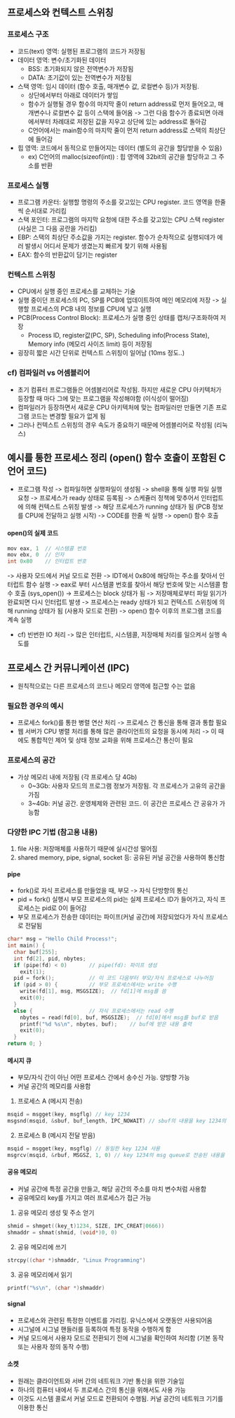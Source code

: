 ## 프로세스와 컨텍스트 스위칭

### 프로세스 구조
- 코드(text) 영역: 실행된 프로그램의 코드가 저장됨
- 데이터 영역: 변수/초기화된 데이터
  - BSS: 초기화되지 않은 전역변수가 저장됨
  - DATA: 초기값이 있는 전역변수가 저장됨
- 스택 영역: 임시 데이터 (함수 호출, 매개변수 값, 로컬변수 등)가 저장됨.
  - 상단에서부터 아래로 데이터가 쌓임
  - 함수가 실행될 경우 함수의 마지막 줄이 return address로 먼저 들어오고, 매개변수나 로컬변수 값 등이 스택에 들어옴 -> 그런 다음 함수가 종료되면 아래에서부터 차례대로 저장된 값을 지우고 상단에 있는 address로 돌아감
  - C언어에서는 main함수의 마지막 줄이 먼저 return address로 스택의 최상단에 들어감
- 힙 영역: 코드에서 동적으로 만들어지는 데이터 (별도의 공간을 할당받을 수 있음)
  - ex) C언어의 malloc(sizeof(int)) : 힙 영역에 32bit의 공간을 할당하고 그 주소를 반환 

### 프로세스 실행
- 프로그램 카운터: 실행할 명령의 주소를 갖고있는 CPU register. 코드 영역을 한줄씩 순서대로 가리킴
- 스택 포인터: 프로그램의 마지막 요청에 대한 주소를 갖고있는 CPU 스택 register (사실은 그 다음 공란을 가리킴)
- EBP: 스택의 최상단 주소값을 가지는 register. 함수가 순차적으로 실행되데가 에러 발생시 어디서 문제가 생겼는지 빠르게 찾기 위해 사용됨  
- EAX: 함수의 반환값이 담기는 register

### 컨텍스트 스위칭
- CPU에서 실행 중인 프로세스를 교체하는 기술
- 실행 중이던 프로세스의 PC, SP를 PCB에 업데이트하여 메인 메모리에 저장 -> 실행할 프로세스의 PCB 내의 정보를 CPU에 넣고 실행
- PCB(Process Control Block): 프로세스가 실행 중인 상태를 캡처/구조화하여 저장
  - Process ID, register값(PC, SP), Scheduling info(Process State), Memory info (메모리 사이즈 limit) 등이 저장됨
- 굉장히 짧은 시간 단위로 컨텍스트 스위칭이 일어남 (10ms 정도..)

### cf) 컴파일러 vs 어셈블리어
- 초기 컴퓨터 프로그램들은 어셈블리어로 작성됨. 하지만 새로운 CPU 아키텍처가 등장할 때 마다 그에 맞는 프로그램을 작성해야함 (이식성이 떨어짐)
- 컴파일러가 등장하면서 새로운 CPU 아키텍처에 맞는 컴파일러만 만들면 기존 프로그램 코드는 변경할 필요가 없게 됨
- 그러나 컨텍스트 스위칭의 경우 속도가 중요하기 때문에 어셈블리어로 작성됨 (리눅스)

## 예시를 통한 프로세스 정리 (open() 함수 호출이 포함된 C언어 코드)
- 프로그램 작성 -> 컴파일하면 실행파일이 생성됨 -> shell을 통해 실행 파일 실행 요청
-> 프로세스가 ready 상태로 등록됨 -> 스케쥴러 정책에 맞추어서 인터럽트에 의해 컨텍스트 스위칭 발생
-> 해당 프로세스가 running 상태가 됨 (PCB 정보를 CPU에 전달하고 실행 시작) -> CODE를 한줄 씩 실행
-> open() 함수 호출
#### open()의 실제 코드
```C
mov eax, 1  // 시스템콜 번호
mov ebx, 0  // 인자
int 0x80    // 인터럽트 번호
```
-> 사용자 모드에서 커널 모드로 전환 -> IDT에서 0x80에 해당하는 주소를 찾아서 인터럽트 함수 실행
-> eax로 부터 시스템콜 번호를 찾아서 해당 번호에 맞는 시스템콜 함수 호출 (sys_open())
-> 프로세스는 block 상태가 됨 -> 저장매체로부터 파일 읽기가 완료되면 다시 인터럽트 발생
-> 프로세스는 ready 상태가 되고 컨텍스트 스위칭에 의해 running 상태가 됨 (사용자 모드로 전환)
-> open() 함수 이후의 프로그램 코드를 계속 실행

- cf) 빈번한 IO 처리 -> 많은 인터럽트, 시스템콜, 저장매체 처리를 일으켜서 실행 속도를 

## 프로세스 간 커뮤니케이션 (IPC)
- 원칙적으로는 다른 프로세스의 코드나 메모리 영역에 접근할 수는 없음

### 필요한 경우의 예시
- 프로세스 fork()를 통한 병렬 연산 처리 -> 프로세스 간 통신을 통해 결과 통합 필요
- 웹 서버가 CPU 병렬 처리를 통해 많은 클라이언트의 요청을 동시에 처리 -> 이 때에도 통합적인 제어 및 상태 정보 교화을 위해 프로세스간 통신이 필요

### 프로세스의 공간
- 가상 메모리 내에 저장됨 (각 프로세스 당 4Gb)
  - 0~3Gb: 사용자 모드의 프로그램 정보가 저장됨. 각 프로세스가 고유의 공간을 가짐
  - 3~4Gb: 커널 공간. 운영체제와 관련된 코드. 이 공간은 프로세스 간 공유가 가능함 

### 다양한 IPC 기법 **(참고용 내용)**
1) file 사용: 저장매체를 사용하기 때문에 실시간성 떨어짐
2) shared memory, pipe, signal, socket 등: 공유된 커널 공간을 사용하여 통신함

#### pipe
- fork()로 자식 프로세스를 만들었을 때, 부모 -> 자식 단방향의 통신
- pid = fork() 실행시 부모 프로세스의 pid는 실제 프로세스 ID가 들어가고, 자식 프로세스는 pid로 0이 들어감
- 부모 프로세스가 전송한 데이터는 파이프(커널 공간)에 저장되었다가 자식 프로세스로 전달됨

```C
char* msg = "Hello Child Process!"; 
int main() {     
  char buf[255];     
  int fd[2], pid, nbytes;     
  if (pipe(fd) < 0)       // pipe(fd): 파이프 생성             
    exit(1);     
  pid = fork();           // 이 코드 다음부터 부모/자식 프로세스로 나누어짐
  if (pid > 0) {          // 부모 프로세스에서는 write 수행
    write(fd[1], msg, MSGSIZE);  // fd[1]에 msg를 씀
    exit(0);    
  }     
  else {                  // 자식 프로세스에서는 read 수행
    nbytes = read(fd[0], buf, MSGSIZE);  // fd[0]에서 msg를 buf로 받음
    printf("%d %s\n", nbytes, buf);    // buf에 받은 내용 출력
    exit(0);    
  }     
return 0; }
```
#### 메시지 큐
- 부모/자식 간이 아닌 어떤 프로세스 간에서 송수신 가능. 양방향 가능
- 커널 공간의 메모리를 사용함

1) 프로세스 A (메시지 전송)
```C
msqid = msgget(key, msgflg) // key 1234
msgsnd(msqid, &sbuf, buf_length, IPC_NOWAIT) // sbuf의 내용을 key 1234의 msg queue로 보냄
```
2) 프로세스 B (메시지 전달 받음)
```C
msqid = msgget(key, msgflg) // 동일한 key 1234 사용
msgrcv(msqid, &rbuf, MSGSZ, 1, 0) // key 1234의 msg queue로 전송된 내용을 rbuf에 받아서 저장
```

#### 공유 메모리
- 커널 공간에 특정 공간을 만들고, 해당 공간의 주소를 마치 변수처럼 사용함
- 공유메모리 key를 가지고 여러 프로세스가 접근 가능

1) 공유 메모리 생성 및 주소 얻기
```C
shmid = shmget((key_t)1234, SIZE, IPC_CREAT|0666)) 
shmaddr = shmat(shmid, (void*)0, 0)
```

2) 공유 메모리에 쓰기
```C
strcpy((char *)shmaddr, "Linux Programming")
```
3) 공유 메모리에서 읽기
```C
printf("%s\n", (char *)shmaddr)
```

#### signal
- 프로세스와 관련된 특정한 이벤트를 가리킴. 유닉스에서 오랫동안 사용되어옴
- 시그널에 시그널 핸들러를 등록하여 특정 동작을 수행하게 함
- 커널 모드에서 사용자 모드로 전환되기 전에 시그널을 확인하여 처리함 (기본 동작 또는 사용자 정의 동작 수행)

#### 소켓
- 원래는 클라이언트와 서버 간의 네트워크 기반 통신을 위한 기술임
- 하나의 컴퓨터 내에서 두 프로세스 간의 통신을 위해서도 사용 가능
- 이것도 시스템 콜로서 커널 모드로 전환되어 수행됨. 커널 공간의 네트워크 기기를 이용한 통신

